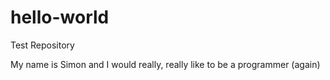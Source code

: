 # hello-world
Test Repository

My name is Simon and I would really, really like to be a programmer (again)

